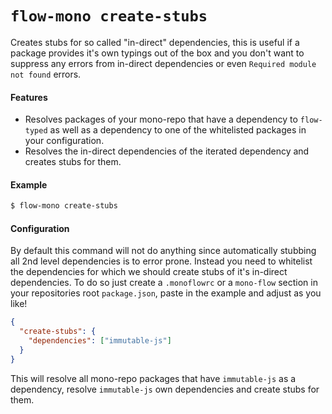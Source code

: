 # `flow-mono create-stubs`

Creates stubs for so called "in-direct" dependencies, this is useful if a package provides it's own typings out of the box and you don't want to suppress any errors from in-direct dependencies or even `Required module not found` errors.

#### Features

* Resolves packages of your mono-repo that have a dependency to `flow-typed` as well as a dependency to one of the whitelisted packages in your configuration.
* Resolves the in-direct dependencies of the iterated dependency and creates stubs for them.

#### Example

```sh
$ flow-mono create-stubs
```

#### Configuration

By default this command will not do anything since automatically stubbing all 2nd level dependencies is to error prone. Instead you need to whitelist the dependencies for which we should create stubs of it's in-direct dependencies. To do so just create a `.monoflowrc` or a `mono-flow` section in your repositories root `package.json`, paste in the example and adjust as you like!

```json
{
  "create-stubs": {
    "dependencies": ["immutable-js"]
  }
}
```

This will resolve all mono-repo packages that have `immutable-js` as a dependency, resolve `immutable-js` own dependencies and create stubs for them.
